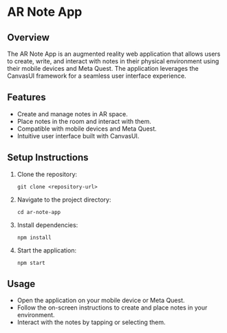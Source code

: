 # AR Note App

## Overview
The AR Note App is an augmented reality web application that allows users to create, write, and interact with notes in their physical environment using their mobile devices and Meta Quest. The application leverages the CanvasUI framework for a seamless user interface experience.

## Features
- Create and manage notes in AR space.
- Place notes in the room and interact with them.
- Compatible with mobile devices and Meta Quest.
- Intuitive user interface built with CanvasUI.

## Setup Instructions
1. Clone the repository:
   ```
   git clone <repository-url>
   ```
2. Navigate to the project directory:
   ```
   cd ar-note-app
   ```
3. Install dependencies:
   ```
   npm install
   ```
4. Start the application:
   ```
   npm start
   ```

## Usage
- Open the application on your mobile device or Meta Quest.
- Follow the on-screen instructions to create and place notes in your environment.
- Interact with the notes by tapping or selecting them.

